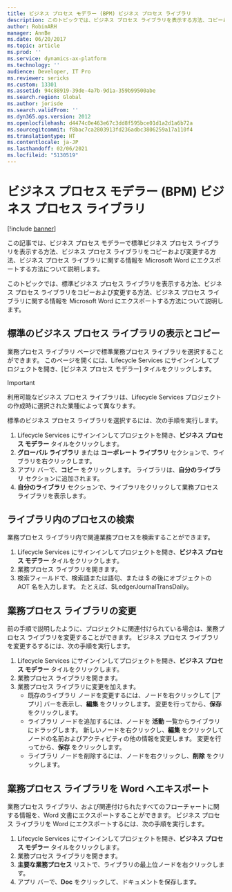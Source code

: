 ```yaml
---
title: ビジネス プロセス モデラー (BPM) ビジネス プロセス ライブラリ
description: このトピックでは、ビジネス プロセス ライブラリを表示する方法、コピーおよび変更する方法、ライブラリに関する情報を Microsoft Word にエクスポートする方法について説明します。
author: RobinARH
manager: AnnBe
ms.date: 06/20/2017
ms.topic: article
ms.prod: ''
ms.service: dynamics-ax-platform
ms.technology: ''
audience: Developer, IT Pro
ms.reviewer: sericks
ms.custom: 13301
ms.assetid: 94c88919-39de-4a7b-9d1a-359b99500abe
ms.search.region: Global
ms.author: jorisde
ms.search.validFrom: ''
ms.dyn365.ops.version: 2012
ms.openlocfilehash: d4474c0e463e67c3dd8f595bce01d1a2d1a6b72a
ms.sourcegitcommit: f8bac7ca2803913fd236adbc3806259a17a110f4
ms.translationtype: HT
ms.contentlocale: ja-JP
ms.lasthandoff: 02/06/2021
ms.locfileid: "5130519"
---
```

# <a name="business-process-libraries-in-business-process-modeler-bpm"></a>ビジネス プロセス モデラー (BPM) ビジネス プロセス ライブラリ

[!include [banner](../includes/banner.md)]

この記事では、ビジネス プロセス モデラーで標準ビジネス プロセス ライブラリを表示する方法、ビジネス プロセス ライブラリをコピーおよび変更する方法、ビジネス プロセス ライブラリに関する情報を Microsoft Word にエクスポートする方法について説明します。

このトピックでは、標準ビジネス プロセス ライブラリを表示する方法、ビジネス プロセス ライブラリをコピーおよび変更する方法、ビジネス プロセス ライブラリに関する情報を Microsoft Word にエクスポートする方法について説明します。

## <a name="view-and-copy-a-standard-business-process-library"></a>標準のビジネス プロセス ライブラリの表示とコピー
業務プロセス ライブラリ ページで標準業務プロセス ライブラリを選択することができます。 このページを開くには、Lifecycle Services にサインインしてプロジェクトを開き、[ビジネス プロセス モデラー] タイルをクリックします。

> [!IMPORTANT]
> 利用可能なビジネス プロセス ライブラリは、Lifecycle Services プロジェクトの作成時に選択された業種によって異なります。

標準のビジネス プロセス ライブラリを選択するには、次の手順を実行します。

1.  Lifecycle Services にサインインしてプロジェクトを開き、**ビジネス プロセス モデラー** タイルをクリックします。
2.  **グローバル ライブラリ** または **コーポレート ライブラリ** セクションで、ライブラリを右クリックします。
3.  アプリ バーで、**コピー** をクリックします。 ライブラリは、**自分のライブラリ** セクションに追加されます。
4.  **自分のライブラリ** セクションで、ライブラリをクリックして業務プロセス ライブラリを表示します。

## <a name="search-for-a-process-within-a-library"></a>ライブラリ内のプロセスの検索
業務プロセス ライブラリ内で関連業務プロセスを検索することができます。

1.  Lifecycle Services にサインインしてプロジェクトを開き、**ビジネス プロセス モデラー** タイルをクリックします。
2.  業務プロセス ライブラリを開きます。
3.  検索フィールドで、検索語または語句、または $ の後にオブジェクトの AOT 名を入力します。 たとえば、$LedgerJournalTransDaily。

## <a name="modify-a-business-process-library"></a>業務プロセス ライブラリの変更
前の手順で説明したように、プロジェクトに関連付けられている場合は、業務プロセス ライブラリを変更することができます。 ビジネス プロセス ライブラリを変更するするには、次の手順を実行します。
1.  Lifecycle Services にサインインしてプロジェクトを開き、**ビジネス プロセス モデラー** タイルをクリックします。
2.  業務プロセス ライブラリを開きます。
3.  業務プロセス ライブラリに変更を加えます。
    -   既存のライブラリ ノードを変更するには、ノードを右クリックして [アプリ] バーを表示し、**編集** をクリックします。 変更を行ってから、**保存** をクリックします。
    -   ライブラリ ノードを追加するには、ノードを **活動** 一覧からライブラリにドラッグします。 新しいノードを右クリックし、**編集** をクリックしてノードの名前およびアクティビティの他の情報を変更します。 変更を行ってから、**保存** をクリックします。
    -   ライブラリ ノードを削除するには、ノードを右クリックし、**削除** をクリックします。

## <a name="export-a-business-process-library-to-word"></a>業務プロセス ライブラリを Word へエキスポート
業務プロセス ライブラリ、および関連付けられたすべてのフローチャートに関する情報を、Word 文書にエクスポートすることができます。 ビジネス プロセス ライブラリを Word にエクスポートするには、次の手順を実行します。
1.  Lifecycle Services にサインインしてプロジェクトを開き、**ビジネス プロセス モデラー** タイルをクリックします。
2.  業務プロセス ライブラリを開きます。
3.  **主要な業務プロセス** リストで、ライブラリの最上位ノードを右クリックします。
4.  アプリ バーで、**Doc** をクリックして、ドキュメントを保存します。





